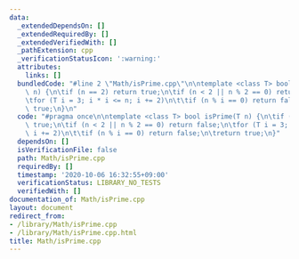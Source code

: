 ```yaml
---
data:
  _extendedDependsOn: []
  _extendedRequiredBy: []
  _extendedVerifiedWith: []
  _pathExtension: cpp
  _verificationStatusIcon: ':warning:'
  attributes:
    links: []
  bundledCode: "#line 2 \"Math/isPrime.cpp\"\n\ntemplate <class T> bool isPrime(T\
    \ n) {\n\tif (n == 2) return true;\n\tif (n < 2 || n % 2 == 0) return false;\n\
    \tfor (T i = 3; i * i <= n; i += 2)\n\t\tif (n % i == 0) return false;\n\treturn\
    \ true;\n}\n"
  code: "#pragma once\n\ntemplate <class T> bool isPrime(T n) {\n\tif (n == 2) return\
    \ true;\n\tif (n < 2 || n % 2 == 0) return false;\n\tfor (T i = 3; i * i <= n;\
    \ i += 2)\n\t\tif (n % i == 0) return false;\n\treturn true;\n}"
  dependsOn: []
  isVerificationFile: false
  path: Math/isPrime.cpp
  requiredBy: []
  timestamp: '2020-10-06 16:32:55+09:00'
  verificationStatus: LIBRARY_NO_TESTS
  verifiedWith: []
documentation_of: Math/isPrime.cpp
layout: document
redirect_from:
- /library/Math/isPrime.cpp
- /library/Math/isPrime.cpp.html
title: Math/isPrime.cpp
---
```

